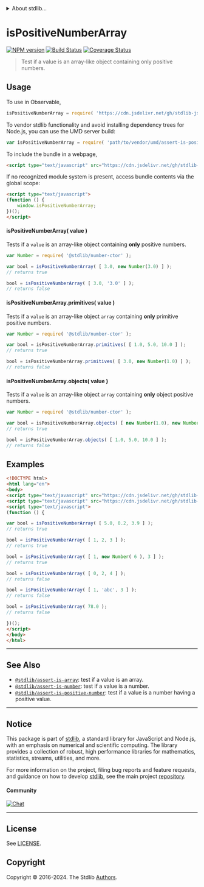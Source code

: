 <!--

@license Apache-2.0

Copyright (c) 2018 The Stdlib Authors.

Licensed under the Apache License, Version 2.0 (the "License");
you may not use this file except in compliance with the License.
You may obtain a copy of the License at

   http://www.apache.org/licenses/LICENSE-2.0

Unless required by applicable law or agreed to in writing, software
distributed under the License is distributed on an "AS IS" BASIS,
WITHOUT WARRANTIES OR CONDITIONS OF ANY KIND, either express or implied.
See the License for the specific language governing permissions and
limitations under the License.

-->


<details>
  <summary>
    About stdlib...
  </summary>
  <p>We believe in a future in which the web is a preferred environment for numerical computation. To help realize this future, we've built stdlib. stdlib is a standard library, with an emphasis on numerical and scientific computation, written in JavaScript (and C) for execution in browsers and in Node.js.</p>
  <p>The library is fully decomposable, being architected in such a way that you can swap out and mix and match APIs and functionality to cater to your exact preferences and use cases.</p>
  <p>When you use stdlib, you can be absolutely certain that you are using the most thorough, rigorous, well-written, studied, documented, tested, measured, and high-quality code out there.</p>
  <p>To join us in bringing numerical computing to the web, get started by checking us out on <a href="https://github.com/stdlib-js/stdlib">GitHub</a>, and please consider <a href="https://opencollective.com/stdlib">financially supporting stdlib</a>. We greatly appreciate your continued support!</p>
</details>

# isPositiveNumberArray

[![NPM version][npm-image]][npm-url] [![Build Status][test-image]][test-url] [![Coverage Status][coverage-image]][coverage-url] <!-- [![dependencies][dependencies-image]][dependencies-url] -->

> Test if a value is an array-like object containing only positive numbers.



<section class="usage">

## Usage

To use in Observable,

```javascript
isPositiveNumberArray = require( 'https://cdn.jsdelivr.net/gh/stdlib-js/assert-is-positive-number-array@v0.2.1-umd/browser.js' )
```

To vendor stdlib functionality and avoid installing dependency trees for Node.js, you can use the UMD server build:

```javascript
var isPositiveNumberArray = require( 'path/to/vendor/umd/assert-is-positive-number-array/index.js' )
```

To include the bundle in a webpage,

```html
<script type="text/javascript" src="https://cdn.jsdelivr.net/gh/stdlib-js/assert-is-positive-number-array@v0.2.1-umd/browser.js"></script>
```

If no recognized module system is present, access bundle contents via the global scope:

```html
<script type="text/javascript">
(function () {
    window.isPositiveNumberArray;
})();
</script>
```

#### isPositiveNumberArray( value )

Tests if a `value` is an array-like object containing **only** positive numbers.

<!-- eslint-disable no-new-wrappers -->

```javascript
var Number = require( '@stdlib/number-ctor' );

var bool = isPositiveNumberArray( [ 3.0, new Number(3.0) ] );
// returns true

bool = isPositiveNumberArray( [ 3.0, '3.0' ] );
// returns false
```

#### isPositiveNumberArray.primitives( value )

Tests if a `value` is an array-like object `array` containing **only** primitive positive numbers.

<!-- eslint-disable no-new-wrappers -->

```javascript
var Number = require( '@stdlib/number-ctor' );

var bool = isPositiveNumberArray.primitives( [ 1.0, 5.0, 10.0 ] );
// returns true

bool = isPositiveNumberArray.primitives( [ 3.0, new Number(1.0) ] );
// returns false
```

#### isPositiveNumberArray.objects( value )

Tests if a `value` is an array-like object `array` containing **only** object positive numbers.

<!-- eslint-disable no-new-wrappers, max-len -->

```javascript
var Number = require( '@stdlib/number-ctor' );

var bool = isPositiveNumberArray.objects( [ new Number(1.0), new Number(1.0) ] );
// returns true

bool = isPositiveNumberArray.objects( [ 1.0, 5.0, 10.0 ] );
// returns false
```

</section>

<!-- /.usage -->

<section class="examples">

## Examples

<!-- eslint-disable no-new-wrappers -->

<!-- eslint no-undef: "error" -->

```html
<!DOCTYPE html>
<html lang="en">
<body>
<script type="text/javascript" src="https://cdn.jsdelivr.net/gh/stdlib-js/number-ctor@umd/browser.js"></script>
<script type="text/javascript" src="https://cdn.jsdelivr.net/gh/stdlib-js/assert-is-positive-number-array@v0.2.1-umd/browser.js"></script>
<script type="text/javascript">
(function () {

var bool = isPositiveNumberArray( [ 5.0, 0.2, 3.9 ] );
// returns true

bool = isPositiveNumberArray( [ 1, 2, 3 ] );
// returns true

bool = isPositiveNumberArray( [ 1, new Number( 6 ), 3 ] );
// returns true

bool = isPositiveNumberArray( [ 0, 2, 4 ] );
// returns false

bool = isPositiveNumberArray( [ 1, 'abc', 3 ] );
// returns false

bool = isPositiveNumberArray( 78.0 );
// returns false

})();
</script>
</body>
</html>
```

</section>

<!-- /.examples -->

<!-- Section for related `stdlib` packages. Do not manually edit this section, as it is automatically populated. -->

<section class="related">

* * *

## See Also

-   <span class="package-name">[`@stdlib/assert-is-array`][@stdlib/assert/is-array]</span><span class="delimiter">: </span><span class="description">test if a value is an array.</span>
-   <span class="package-name">[`@stdlib/assert-is-number`][@stdlib/assert/is-number]</span><span class="delimiter">: </span><span class="description">test if a value is a number.</span>
-   <span class="package-name">[`@stdlib/assert-is-positive-number`][@stdlib/assert/is-positive-number]</span><span class="delimiter">: </span><span class="description">test if a value is a number having a positive value.</span>

</section>

<!-- /.related -->

<!-- Section for all links. Make sure to keep an empty line after the `section` element and another before the `/section` close. -->


<section class="main-repo" >

* * *

## Notice

This package is part of [stdlib][stdlib], a standard library for JavaScript and Node.js, with an emphasis on numerical and scientific computing. The library provides a collection of robust, high performance libraries for mathematics, statistics, streams, utilities, and more.

For more information on the project, filing bug reports and feature requests, and guidance on how to develop [stdlib][stdlib], see the main project [repository][stdlib].

#### Community

[![Chat][chat-image]][chat-url]

---

## License

See [LICENSE][stdlib-license].


## Copyright

Copyright &copy; 2016-2024. The Stdlib [Authors][stdlib-authors].

</section>

<!-- /.stdlib -->

<!-- Section for all links. Make sure to keep an empty line after the `section` element and another before the `/section` close. -->

<section class="links">

[npm-image]: http://img.shields.io/npm/v/@stdlib/assert-is-positive-number-array.svg
[npm-url]: https://npmjs.org/package/@stdlib/assert-is-positive-number-array

[test-image]: https://github.com/stdlib-js/assert-is-positive-number-array/actions/workflows/test.yml/badge.svg?branch=v0.2.1
[test-url]: https://github.com/stdlib-js/assert-is-positive-number-array/actions/workflows/test.yml?query=branch:v0.2.1

[coverage-image]: https://img.shields.io/codecov/c/github/stdlib-js/assert-is-positive-number-array/main.svg
[coverage-url]: https://codecov.io/github/stdlib-js/assert-is-positive-number-array?branch=main

<!--

[dependencies-image]: https://img.shields.io/david/stdlib-js/assert-is-positive-number-array.svg
[dependencies-url]: https://david-dm.org/stdlib-js/assert-is-positive-number-array/main

-->

[chat-image]: https://img.shields.io/gitter/room/stdlib-js/stdlib.svg
[chat-url]: https://app.gitter.im/#/room/#stdlib-js_stdlib:gitter.im

[stdlib]: https://github.com/stdlib-js/stdlib

[stdlib-authors]: https://github.com/stdlib-js/stdlib/graphs/contributors

[umd]: https://github.com/umdjs/umd
[es-module]: https://developer.mozilla.org/en-US/docs/Web/JavaScript/Guide/Modules

[deno-url]: https://github.com/stdlib-js/assert-is-positive-number-array/tree/deno
[deno-readme]: https://github.com/stdlib-js/assert-is-positive-number-array/blob/deno/README.md
[umd-url]: https://github.com/stdlib-js/assert-is-positive-number-array/tree/umd
[umd-readme]: https://github.com/stdlib-js/assert-is-positive-number-array/blob/umd/README.md
[esm-url]: https://github.com/stdlib-js/assert-is-positive-number-array/tree/esm
[esm-readme]: https://github.com/stdlib-js/assert-is-positive-number-array/blob/esm/README.md
[branches-url]: https://github.com/stdlib-js/assert-is-positive-number-array/blob/main/branches.md

[stdlib-license]: https://raw.githubusercontent.com/stdlib-js/assert-is-positive-number-array/main/LICENSE

<!-- <related-links> -->

[@stdlib/assert/is-array]: https://github.com/stdlib-js/assert-is-array/tree/umd

[@stdlib/assert/is-number]: https://github.com/stdlib-js/assert-is-number/tree/umd

[@stdlib/assert/is-positive-number]: https://github.com/stdlib-js/assert-is-positive-number/tree/umd

<!-- </related-links> -->

</section>

<!-- /.links -->
